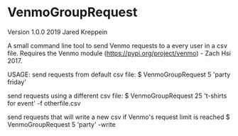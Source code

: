 # VenmoGroupRequest
Version 1.0.0
2019 Jared Kreppein

A small command line tool to send Venmo requests to a every user in a csv file.
Requires the Venmo module (https://pypi.org/project/venmo) - Zach Hsi 2017.

USAGE:
send requests from default csv file:
    $ VenmoGroupRequest 5 'party friday'

send requests using a different csv file:
    $ VenmoGroupRequest 25 't-shirts for event' -f otherfile.csv

send requests that will write a new csv if Venmo's request limit is reached
    $ VenmoGroupRequest 5 'party' -write
